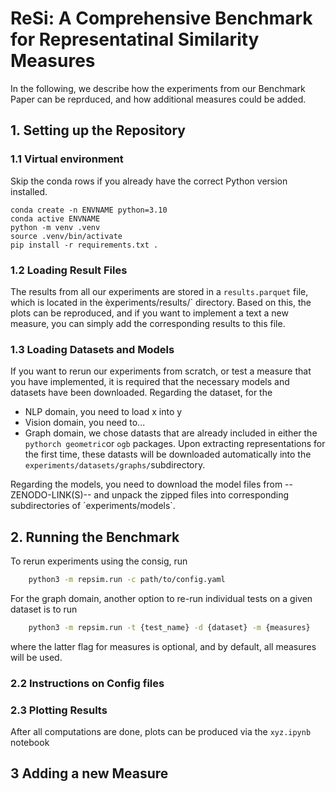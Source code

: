 # ReSi: A Comprehensive Benchmark for Representatinal Similarity Measures
In the following, we describe how the experiments from our Benchmark Paper can be reprduced, and how additional measures could be added.


## 1. Setting up the Repository

### 1.1 Virtual environment
Skip the conda rows if you already have the correct Python version installed.
```shell
conda create -n ENVNAME python=3.10
conda active ENVNAME
python -m venv .venv
source .venv/bin/activate
pip install -r requirements.txt .
```


### 1.2 Loading Result Files

The results from all our experiments are stored in a `results.parquet` file, which is located in the èxperiments/results/` directory. Based on this, the plots can be reproduced, and if you want to implement a text a new measure, you can simply add the corresponding results to this file.


### 1.3 Loading Datasets and Models

If you want to rerun our experiments from scratch, or test a measure that you have implemented, it is required that the necessary models and datasets have been downloaded.
Regarding the dataset, for the 
* NLP domain, you need to load x into y
* Vision domain, you need to...
* Graph domain, we chose datasts that are already included in either the `pythorch geometric`or `ogb` packages. Upon extracting representations for the first time, these datasts will be downloaded automatically into the `experiments/datasets/graphs/`subdirectory.

Regarding the models, you need to download the model files from --ZENODO-LINK(S)-- and unpack the zipped files into corresponding subdirectories of ´experiments/models`.


## 2. Running the Benchmark

To rerun experiments using the consig, run
```bash
    python3 -m repsim.run -c path/to/config.yaml
```

For the graph domain, another option to re-run individual tests on a given dataset is to run

```bash
    python3 -m repsim.run -t {test_name} -d {dataset} -m {measures}
```
where the latter flag for measures is optional, and by default, all measures will be used.

### 2.2 Instructions on Config files


### 2.3 Plotting Results

After all computations are done, plots can be produced via the `xyz.ipynb` notebook


## 3 Adding a new Measure


